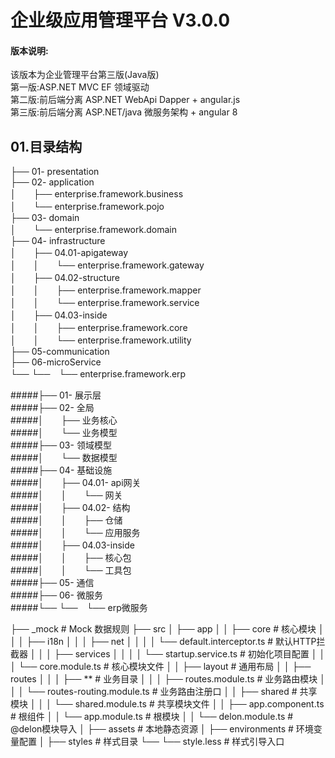 # 企业级应用管理平台 V3.0.0
#### 版本说明:
该版本为企业管理平台第三版(Java版)  
第一版:ASP.NET MVC EF 领域驱动  
第二版:前后端分离 ASP.NET WebApi Dapper + angular.js  
第三版:前后端分离 ASP.NET/java 微服务架构 + angular 8  

## 01.目录结构  
├── 01- presentation  
├── 02- application  
│　　├── enterprise.framework.business  
│　　└── enterprise.framework.pojo  
├── 03- domain  
│　　└── enterprise.framework.domain  
├── 04- infrastructure  
│　　├── 04.01-apigateway  
│　　│　　└── enterprise.framework.gateway  
│　　├── 04.02-structure  
│　　│　　├── enterprise.framework.mapper  
│　　│　　└── enterprise.framework.service  
│　　├── 04.03-inside  
│　　│　　├── enterprise.framework.core  
│　　│　　└── enterprise.framework.utility  
├── 05-communication  
├── 06-microService  
└── └──　└── enterprise.framework.erp      

#####├── 01- 展示层  
#####├── 02- 全局  
#####│　　├── 业务核心  
#####│　　└── 业务模型  
#####├── 03- 领域模型  
#####│　　└── 数据模型       
#####├── 04- 基础设施  
#####│　　├── 04.01- api网关  
#####│　　│　　└── 网关  
#####│　　├── 04.02- 结构  
#####│　　│　　├── 仓储  
#####│　　│　　└── 应用服务  
#####│　　├── 04.03-inside  
#####│　　│　　├── 核心包  
#####│　　│　　└── 工具包  
#####├── 05- 通信  
#####├── 06- 微服务  
#####└── └──　└── erp微服务  

├── _mock                                       # Mock 数据规则
├── src
│   ├── app
│   │   ├── core                                # 核心模块
│   │   │   ├── i18n
│   │   │   ├── net
│   │   │   │   └── default.interceptor.ts      # 默认HTTP拦截器
│   │   │   ├── services
│   │   │   │   └── startup.service.ts          # 初始化项目配置
│   │   │   └── core.module.ts                  # 核心模块文件
│   │   ├── layout                              # 通用布局
│   │   ├── routes
│   │   │   ├── **                              # 业务目录
│   │   │   ├── routes.module.ts                # 业务路由模块
│   │   │   └── routes-routing.module.ts        # 业务路由注册口
│   │   ├── shared                              # 共享模块
│   │   │   └── shared.module.ts                # 共享模块文件
│   │   ├── app.component.ts                    # 根组件
│   │   └── app.module.ts                       # 根模块
│   │   └── delon.module.ts                     # @delon模块导入
│   ├── assets                                  # 本地静态资源
│   ├── environments                            # 环境变量配置
│   ├── styles                                  # 样式目录
└── └── style.less                              # 样式引导入口

